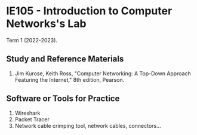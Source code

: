 # IE105 - Introduction to Computer Networks's Lab
Term 1 (2022-2023).

## Study and Reference Materials
1. Jim Kurose, Keith Ross, "Computer Networking: A Top-Down Approach Featuring the Internet," 8th edition, Pearson.

## Software or Tools for Practice
1. Wireshark
2. Packet Tracer
3. Network cable crimping tool, network cables, connectors...
